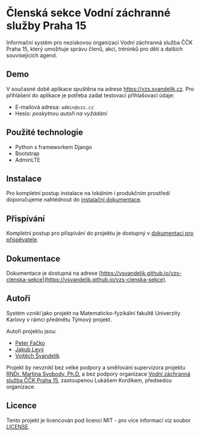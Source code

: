 # Členská sekce Vodní záchranné služby Praha 15

Informační systém pro neziskovou organizaci Vodní záchranná služba ČČK Praha 15, který 
umožňuje správu členů, akcí, tréninků pro děti a dalších souvisejících agend.

## Demo

V současné době aplikace spuštěna na adrese https://vzs.svandelik.cz. Pro přihlášení do 
aplikace je potřeba zadat testovací přihlašovací údaje:

- E-mailová adresa: `admin@vzs.cz`
- Heslo: *poskytnou autoři na vyžádání*

## Použité technologie

- Python s frameworkem Django
- Bootstrap
- AdminLTE

## Instalace

Pro kompletní postup instalace na lokálním i produkčním prostředí doporučujeme nahlédnout do [instalační dokumentace](https://vsvandelik.github.io/vzs-clenska-sekce/instala%C4%8Dn%C3%AD/installation.html).

## Přispívání

Kompletní postup pro přispívání do projektu je dostupný v [dokumentaci pro přispěvatele](https://vsvandelik.github.io/vzs-clenska-sekce/v%C3%BDvojov%C3%A1/contribute.html).

## Dokumentace

Dokumentace je dostupná na adrese [https://vsvandelik.github.io/vzs-clenska-sekce](https://vsvandelik.github.io/vzs-clenska-sekce).

## Autoři

Systém vznikl jako projekt na Matematicko-fyzikální fakultě Univerzity Karlovy v rámci 
předmětu Týmový projekt. 

Autoři projektu jsou:
- [Peter Fačko](https://github.com/papundekel)
- [Jakub Levý](https://github.com/jakublevy)
- [Vojtěch Švandelík](https://github.com/vsvandelik)

Projekt by nevznikl bez velké podpory a směřování supervizora projektu [RNDr. Martina Svobody, Ph.D.](https://www.ksi.mff.cuni.cz/~svoboda/) a bez 
podpory organizace [Vodní záchranná služba ČČK Praha 15](https://vodnizachranar.cz/), zastoupenou Lukášem Kordíkem, předsedou organizace.

## Licence

Tento projekt je licencován pod licencí MIT - pro více informací viz soubor [LICENSE](LICENSE.txt).

